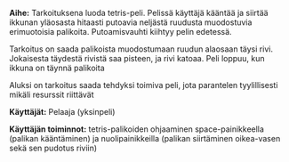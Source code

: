 **Aihe:** Tarkoituksena luoda tetris-peli. Pelissä käyttäjä kääntää ja siirtää ikkunan yläosasta hitaasti putoavia neljästä  ruudusta muodostuvia erimuotoisia palikoita. Putoamisvauhti kiihtyy pelin edetessä.

Tarkoitus on saada palikoista muodostumaan ruudun alaosaan täysi rivi. Jokaisesta täydestä rivistä saa pisteen, ja rivi katoaa. Peli loppuu, kun ikkuna on täynnä palikoita

Aluksi on tarkoitus saada tehdyksi toimiva peli, jota parantelen tyylillisesti mikäli resurssit riittävät

**Käyttäjät:** Pelaaja (yksinpeli)

**Käyttäjän toiminnot:** tetris-palikoiden ohjaaminen space-painikkeella (palikan kääntäminen) ja nuolipainikkeilla (palikan siirtäminen oikea-vasen sekä sen pudotus riviin) 

